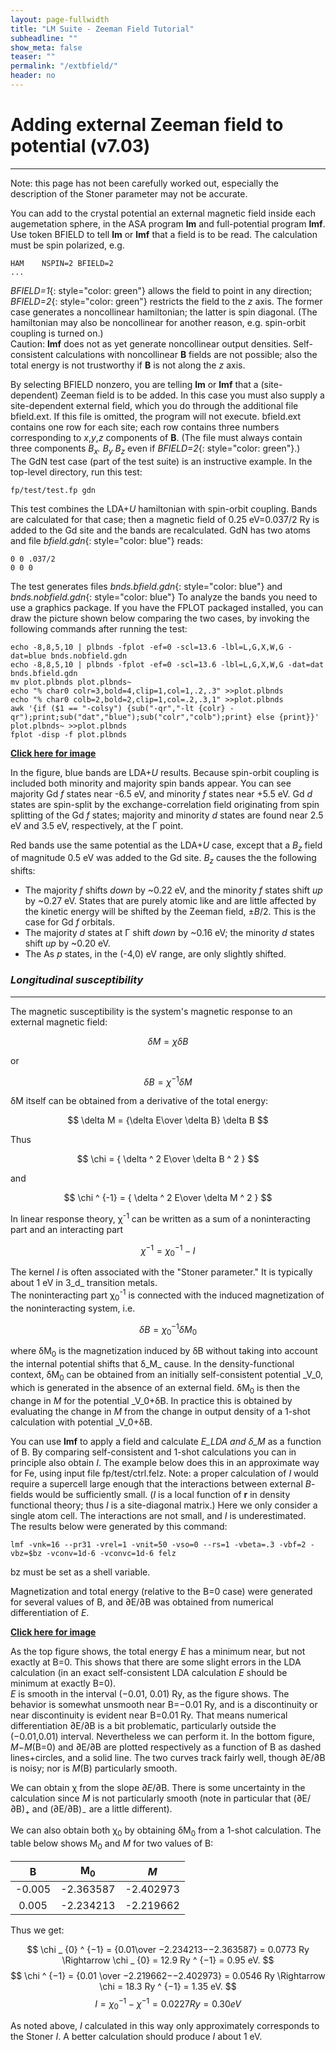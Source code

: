 ```yaml
---
layout: page-fullwidth
title: "LM Suite - Zeeman Field Tutorial"
subheadline: ""
show_meta: false
teaser: ""
permalink: "/extbfield/"
header: no
---
```


# **Adding external Zeeman field to potential (v7.03)**  
________________________________________  

Note: this page has not been carefully worked out, especially the description of the Stoner parameter may not be accurate.

You can add to the crystal potential an external magnetic field inside each augemetation sphere, in the ASA program **lm** and full-potential program **lmf**. Use token BFIELD to tell **lm** or **lmf** that a field is to be read. The calculation must be spin polarized, e.g.

    HAM    NSPIN=2 BFIELD=2
    ...


*BFIELD=1*{: style="color: green"} allows the field to point in any direction; *BFIELD=2*{: style="color: green"} restricts the field to the _z_ axis. The former case generates a noncollinear hamiltonian; the latter is spin diagonal. (The hamiltonian may also be noncollinear for another reason, e.g. spin-orbit coupling is turned on.)   
Caution: **lmf** does not as yet generate noncollinear output densities. Self-consistent calculations with noncollinear **B** fields are not possible; also the total energy is not trustworthy if **B** is not along the _z_ axis.   

By selecting BFIELD nonzero, you are telling **lm** or **lmf** that a (site-dependent) Zeeman field is to be added. In this case you must also supply a site-dependent external field, which you do through the additional file bfield.ext. If this file is omitted, the program will not execute. bfield.ext contains one row for each site; each row contains three numbers corresponding to _x_,_y_,_z_ components of **B**. (The file must always contain three components _B<sub>x</sub>._ _B<sub>y</sub>_ _B<sub>z</sub>_ even if *BFIELD=2*{: style="color: green"}.)   
The GdN test case (part of the test suite) is an instructive example. In the top-level directory, run this test:

    fp/test/test.fp gdn


This test combines the LDA+_U_ hamiltonian with spin-orbit coupling. Bands are calculated for that case; then a magnetic field of 0.25 eV=0.037/2 Ry is added to the Gd site and the bands are recalculated. GdN has two atoms and file *bfield.gdn*{: style="color: blue"} reads:

    0 0 .037/2
    0 0 0


The test generates files *bnds.bfield.gdn*{: style="color: blue"} and *bnds.nobfield.gdn*{: style="color: blue"} To analyze the bands you need to use a graphics package. If you have the FPLOT packaged installed, you can draw the picture shown below comparing the two cases, by invoking the following commands after running the test:

    echo -8,8,5,10 | plbnds -fplot -ef=0 -scl=13.6 -lbl=L,G,X,W,G -dat=blue bnds.nobfield.gdn
    echo -8,8,5,10 | plbnds -fplot -ef=0 -scl=13.6 -lbl=L,G,X,W,G -dat=dat  bnds.bfield.gdn
    mv plot.plbnds plot.plbnds~
    echo "% char0 colr=3,bold=4,clip=1,col=1,.2,.3" >>plot.plbnds
    echo "% char0 colb=2,bold=2,clip=1,col=.2,.3,1" >>plot.plbnds
    awk '{if ($1 == "-colsy") {sub("-qr","-lt {colr} -qr");print;sub("dat","blue");sub("colr","colb");print} else {print}}' plot.plbnds~ >>plot.plbnds
    fplot -disp -f plot.plbnds


**[Click here for image](http://lordcephei.github.io/images/graph1.png)**

In the figure, blue bands are LDA+_U_ results. Because spin-orbit coupling is included both minority and majority spin bands appear. You can see majority Gd _f_ states near -6.5 eV, and minority _f_ states near +5.5 eV. Gd _d_ states are spin-split by the exchange-correlation field originating from spin splitting of the Gd _f_ states; majority and minority _d_ states are found near 2.5 eV and 3.5 eV, respectively, at the Γ point.

Red bands use the same potential as the LDA+_U_ case, except that a _B<sub>z</sub>_ field of magnitude 0.5 eV was added to the Gd site. _B<sub>z</sub>_ causes the the following shifts:

*   The majority _f_ shifts _down_ by ~0.22 eV, and the minority _f_ states shift _up_ by ~0.27 eV. States that are purely atomic like and are little affected by the kinetic energy will be shifted by the Zeeman field, ±_B_/2. This is the case for Gd _f_ orbitals.
*   The majority _d_ states at Γ shift _down_ by ~0.16 eV; the minority _d_ states shift _up_ by ~0.20 eV.
*   The As _p_ states, in the (-4,0) eV range, are only slightly shifted.

### _Longitudinal susceptibility_   
____________________________________  

The magnetic susceptibility is the system's magnetic response to an external magnetic field:  

$$ \delta M = \chi \delta B $$  

or  

$$ \delta B = \chi ^{- 1} \delta M $$  


δM itself can be obtained from a derivative of the total energy:  

$$ \delta M = {\delta E\over \delta B} \delta B $$  


Thus  

$$ \chi = { \delta ^ 2 E\over  \delta B ^ 2 } $$  

and  

$$ \chi ^ {-1} = { \delta ^ 2 E\over \delta M ^ 2 } $$  


In linear response theory, χ<sup>-1</sup> can be written as a sum of a noninteracting part and an interacting part

$$ \chi ^ {-1} = \chi _ {0} ^ {-1} - I $$


The kernel _I_ is often associated with the "Stoner parameter." It is typically about 1 eV in 3_d_ transition metals.   
The noninteracting part χ<sub>0</sub><sup>-1</sup> is connected with the induced magnetization of the noninteracting system, i.e.

$$ \delta B = \chi _ {0} ^ {-1} \delta M _ {0} $$    


where δM<sub>0</sub> is the magnetization induced by δB without taking into account the internal potential shifts that δ_M_ cause. In the density-functional context, δM<sub>0</sub> can be obtained from an initially self-consistent potential _V_0, which is generated in the absence of an external field. δM<sub>0</sub> is then the change in _M_ for the potential _V_0+δB. In practice this is obtained by evaluating the change in _M_ from the change in output density of a 1-shot calculation with potential _V_0+δB.   

You can use **lmf** to apply a field and calculate _E_LDA and δ_M_ as a function of B. By comparing self-consistent and 1-shot calculations you can in principle also obtain _I_. The example below does this in an approximate way for Fe, using input file fp/test/ctrl.felz. Note: a proper calculation of _I_ would require a supercell large enough that the interactions between external _B_-fields would be sufficiently small. (_I_ is a local function of **r** in density functional theory; thus _I_ is a site-diagonal matrix.) Here we only consider a single atom cell. The interactions are not small, and _I_ is underestimated.   
The results below were generated by this command:

    lmf -vnk=16 --pr31 -vrel=1 -vnit=50 -vso=0 --rs=1 -vbeta=.3 -vbf=2 -vbz=$bz -vconv=1d-6 -vconvc=1d-6 felz


bz must be set as a shell variable.   

Magnetization and total energy (relative to the B=0 case) were generated for several values of B, and ∂E/∂B was obtained from numerical differentiation of _E_.  

**[Click here for image](http://lordcephei.github.io/images/graph2.png)**

As the top figure shows, the total energy _E_ has a minimum near, but not exactly at B=0\. This shows that there are some slight errors in the LDA calculation (in an exact self-consistent LDA calculation _E_ should be minimum at exactly B=0).   
_E_ is smooth in the interval (−0.01, 0.01) Ry, as the figure shows. The behavior is somewhat unsmooth near B=−0.01 Ry, and is a discontinuity or near discontinuity is evident near B=0.01 Ry. That means numerical differentiation ∂E/∂B is a bit problematic, particularly outside the (−0.01,0.01) interval. Nevertheless we can perform it. In the bottom figure, _M_−_M_(B=0) and ∂E/∂B are plotted respectively as a function of B as dashed lines+circles, and a solid line. The two curves track fairly well, though ∂E/∂B is noisy; nor is _M_(B) particularly smooth.   

We can obtain χ from the slope ∂_E_/∂B. There is some uncertainty in the calculation since _M_ is not particularly smooth (note in particular that (∂E/∂B)<sub>+</sub> and (∂E/∂B)<sub>−</sub> are a little different).   

We can also obtain both χ<sub>0</sub> by obtaining δM<sub>0</sub> from a 1-shot calculation. The table below shows M<sub>0</sub> and _M_ for two values of B:  


|    B      |        M<sub>0</sub>        |         _M_      |
|:---------:|:---------------------------:|:----------------:|
| -0.005    |     -2.363587               |      -2.402973   |
|  0.005    |     -2.234213               |      -2.219662   |



Thus we get:  

$$ \chi _ {0} ^ {−1} = {0.01\over −2.234213−−2.363587} = 0.0773 Ry \Rightarrow \chi _ {0} = 12.9 Ry ^ {−1}  = 0.95 eV. $$
$$ \chi ^ {−1} = {0.01 \over −2.219662−−2.402973} = 0.0546 Ry \Rightarrow \chi = 18.3 Ry ^ {−1} = 1.35 eV. $$
$$ I = \chi _ {0} ^ {−1} − \chi ^ {−1} = 0.0227 Ry = 0.30 eV $$


As noted above, _I_ calculated in this way only approximately corresponds to the Stoner _I_. A better calculation should produce _I_ about 1 eV.

